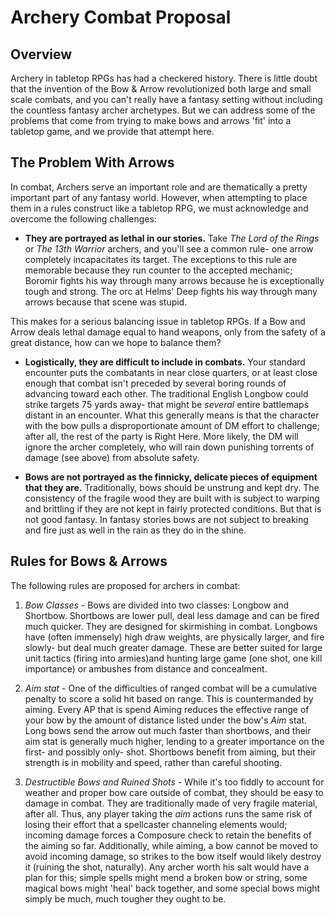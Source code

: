 # Archery Combat Proposal #

**Overview**
----
Archery in tabletop RPGs has had a checkered history. There is little doubt that the invention of the Bow & Arrow revolutionized both large and small scale combats, and you can't really have a fantasy setting without including the countless fantasy archer archetypes. But we can address some of the problems that come from trying to make bows and arrows 'fit' into a tabletop game, and we provide that attempt here.

**The Problem With Arrows**
----
In combat, Archers serve an important role and are thematically a pretty important part of any fantasy world. However, when attempting to place them in a rules construct like a tabletop RPG, we must acknowledge and overcome the following challenges:

* **They are portrayed as lethal in our stories.** Take *The Lord of the Rings* or *The 13th Warrior* archers, and you'll see a common rule- one arrow completely incapacitates its target. The exceptions to this rule are memorable because they run counter to the accepted mechanic; Boromir fights his way through many arrows because he is exceptionally tough and strong. The orc at Helms' Deep fights his way through many arrows because that scene was stupid.

This makes for a serious balancing issue in tabletop RPGs. If a Bow and Arrow deals lethal damage equal to hand weapons, only from the safety of a great distance, how can we hope to balance them?

* **Logistically, they are difficult to include in combats.** Your standard encounter puts the combatants in near close quarters, or at least close enough that combat isn't preceded by several boring rounds of advancing toward each other. The traditional English Longbow could strike targets 75 yards away- that might be *several* entire battlemaps distant in an encounter. What this generally means is that the character with the bow pulls a disproportionate amount of DM effort to challenge; after all, the rest of the party is Right Here. More likely, the DM will ignore the archer completely, who will rain down punishing torrents of damage (see above) from absolute safety.

* **Bows are not portrayed as the finnicky, delicate pieces of equipment that they are.** Traditionally, bows should be unstrung and kept dry. The consistency of the fragile wood they are built with is subject to warping and brittling if they are not kept in fairly protected conditions. But that is not good fantasy. In fantasy stories bows are not subject to breaking and fire just as well in the rain as they do in the shine.

**Rules for Bows & Arrows**
----
The following rules are proposed for archers in combat: 

1. *Bow Classes* - Bows are divided into two classes: Longbow and Shortbow. Shortbows are lower pull, deal less damage and can be fired much quicker. They are designed for skirmishing in combat. Longbows have (often immensely) high draw weights, are physically larger, and fire slowly- but deal much greater damage. These are better suited for large unit tactics (firing into armies)and hunting large game (one shot, one kill importance) or ambushes from distance and concealment.

2. *Aim stat* - One of the difficulties of ranged combat will be a cumulative penalty to score a solid hit based on range. This is countermanded by aiming. Every AP that is spend Aiming reduces the effective range of your bow by the amount of distance listed under the bow's *Aim* stat. Long bows send the arrow out much faster than shortbows, and their aim stat is generally much higher, lending to a greater importance on the first- and possibly only- shot. Shortbows benefit from aiming, but their strength is in mobility and speed, rather than careful shooting.

3. *Destructible Bows and Ruined Shots* - While it's too fiddly to account for weather and proper bow care outside of combat, they should be easy to damage in combat. They are traditionally made of very fragile material, after all. Thus, any player taking the *aim* actions runs the same risk of losing their effort that a spellcaster channeling elements would; incoming damage forces a Composure check to retain the benefits of the aiming so far. Additionally, while aiming, a bow cannot be moved to avoid incoming damage, so strikes to the bow itself would likely destroy it (ruining the shot, naturally). Any archer worth his salt would have a plan for this; simple spells might mend a broken bow or string, some magical bows might 'heal' back together, and some special bows might simply be much, much tougher they ought to be.